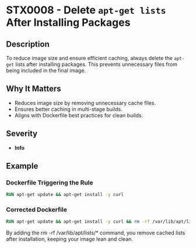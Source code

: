 # STX0008 - Delete `apt-get lists` After Installing Packages

## Description

To reduce image size and ensure efficient caching, always delete the `apt-get` lists after installing packages. This prevents unnecessary files from being included in the final image.

## Why It Matters

- Reduces image size by removing unnecessary cache files.
- Ensures better caching in multi-stage builds.
- Aligns with Dockerfile best practices for clean builds.

## Severity

- **Info**

## Example

### Dockerfile Triggering the Rule

```dockerfile
RUN apt-get update && apt-get install -y curl
```

### Corrected Dockerfile
```dockerfile
RUN apt-get update && apt-get install -y curl && rm -rf /var/lib/apt/lists/*
```

By adding the rm -rf /var/lib/apt/lists/* command, you remove cached lists after installation, keeping your image lean and clean.